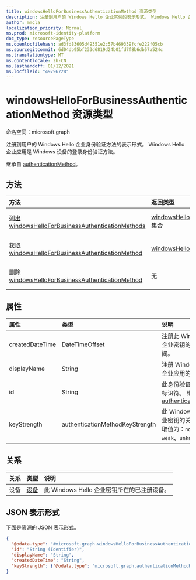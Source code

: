 ```yaml
---
title: windowsHelloForBusinessAuthenticationMethod 资源类型
description: 注册到用户的 Windows Hello 企业实例的表示形式。 Windows Hello 企业应用是一种登录身份验证方法。
author: mmcla
localization_priority: Normal
ms.prod: microsoft-identity-platform
doc_type: resourcePageType
ms.openlocfilehash: ad3fd83605d49351e2c57b469339fcfe222f05cb
ms.sourcegitcommit: 6d04db95bf233d6819d24b01fd7f8b6db57a524c
ms.translationtype: MT
ms.contentlocale: zh-CN
ms.lasthandoff: 01/12/2021
ms.locfileid: "49796728"
---
```

# <a name="windowshelloforbusinessauthenticationmethod-resource-type"></a>windowsHelloForBusinessAuthenticationMethod 资源类型

命名空间：microsoft.graph

注册到用户的 Windows Hello 企业身份验证方法的表示形式。 Windows Hello 企业应用是 Windows 设备的登录身份验证方法。

继承自 [authenticationMethod](../resources/authenticationmethod.md)。

## <a name="methods"></a>方法
|方法|返回类型|说明|
|:---|:---|:---|
|[列出 windowsHelloForBusinessAuthenticationMethods](../api/windowshelloforbusinessauthenticationmethod-list.md)|[windowsHelloForBusinessAuthenticationMethod](../resources/windowshelloforbusinessauthenticationmethod.md) 集合|获取 [windowsHelloForBusinessAuthenticationMethod](../resources/windowshelloforbusinessauthenticationmethod.md) 对象及其属性的列表。|
|[获取 windowsHelloForBusinessAuthenticationMethod](../api/windowshelloforbusinessauthenticationmethod-get.md)|[windowsHelloForBusinessAuthenticationMethod](../resources/windowshelloforbusinessauthenticationmethod.md)|读取 [windowsHelloForBusinessAuthenticationMethod 对象的属性和](../resources/windowshelloforbusinessauthenticationmethod.md) 关系。|
|[删除 windowsHelloForBusinessAuthenticationMethod](../api/windowshelloforbusinessauthenticationmethod-delete.md)|无|删除 [windowsHelloForBusinessAuthenticationMethod](../resources/windowshelloforbusinessauthenticationmethod.md) 对象。|

## <a name="properties"></a>属性
|属性|类型|说明|
|:---|:---|:---|
|createdDateTime|DateTimeOffset|注册此 Windows Hello 企业密钥的日期和时间。|
|displayName|String|注册 Windows Hello 企业应用的设备的名称|
|id|String|此身份验证方法的唯一标识符。 继承自 [authenticationMethod](../resources/authenticationmethod.md)|
|keyStrength|authenticationMethodKeyStrength|此 Windows Hello 企业密钥的关键强度。 可取值为：`normal`、`weak`、`unknown`。|

## <a name="relationships"></a>关系
|关系|类型|说明|
|:---|:---|:---|
|设备|[设备](../resources/device.md)|此 Windows Hello 企业密钥所在的已注册设备。|

## <a name="json-representation"></a>JSON 表示形式
下面是资源的 JSON 表示形式。
<!-- {
  "blockType": "resource",
  "keyProperty": "id",
  "@odata.type": "microsoft.graph.windowsHelloForBusinessAuthenticationMethod",
  "baseType": "microsoft.graph.authenticationMethod",
  "openType": false
}
-->
``` json
{
  "@odata.type": "#microsoft.graph.windowsHelloForBusinessAuthenticationMethod",
  "id": "String (Identifier)",
  "displayName": "String",
  "createdDateTime": "String",
  "keyStrength": {"@odata.type": "microsoft.graph.authenticationMethodKeyStrength"}
}
```
